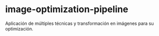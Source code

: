 # image-optimization-pipeline
Aplicación de múltiples técnicas y transformación en imágenes para su optimización.
